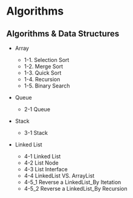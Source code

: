# Algorithms
## Algorithms & Data Structures
- Array
  - 1-1. Selection Sort
  - 1-2. Merge Sort
  - 1-3. Quick Sort
  - 1-4. Recursion 
  - 1-5. Binary Search

- Queue
  - 2-1 Queue

- Stack
  - 3-1 Stack

- Linked List
  - 4-1 Linked List
  - 4-2 List Node
  - 4-3 List Interface
  - 4-4 LinkedList VS. ArrayList
  - 4-5_1 Reverse a LinkedList_By Itetation
  - 4-5_2 Reverse a LinkedList_By Recursion


